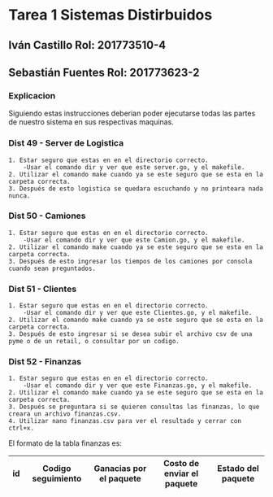 # Tarea 1 Sistemas Distirbuidos

## Iván Castillo     Rol: 201773510-4
## Sebastián Fuentes Rol: 201773623-2

### Explicacion

Siguiendo estas instrucciones deberian poder ejecutarse todas las partes de nuestro sistema en sus respectivas maquinas.

### Dist 49 - Server de Logistica

```
1. Estar seguro que estas en en el directorio correcto.
    -Usar el comando dir y ver que este server.go, y el makefile.
2. Utilizar el comando make cuando ya se este seguro que se esta en la carpeta correcta.
3. Después de esto logistica se quedara escuchando y no printeara nada nunca.
```

### Dist 50 - Camiones

```
1. Estar seguro que estas en en el directorio correcto.
    -Usar el comando dir y ver que este Camion.go, y el makefile.
2. Utilizar el comando make cuando ya se este seguro que se esta en la carpeta correcta.
3. Después de esto ingresar los tiempos de los camiones por consola cuando sean preguntados.
```
### Dist 51 - Clientes

```
1. Estar seguro que estas en en el directorio correcto.
    -Usar el comando dir y ver que este Clientes.go, y el makefile.
2. Utilizar el comando make cuando ya se este seguro que se esta en la carpeta correcta.
3. Después de esto ingresar si se desea subir el archivo csv de una pyme o de un retail, o consultar por un codigo.
```

### Dist 52 - Finanzas

```
1. Estar seguro que estas en en el directorio correcto.
    -Usar el comando dir y ver que este Finanzas.go, y el makefile.
2. Utilizar el comando make cuando ya se este seguro que se esta en la carpeta correcta.
3. Después se preguntara si se quieren consultas las finanzas, lo que creara un archivo finanzas.csv.
4. Utilizar nano finanzas.csv para ver el resultado y cerrar con ctrl+x.
```
El formato de la tabla  finanzas es:

id |  Codigo seguimiento  | Ganacias por el paquete | Costo de enviar el paquete | Estado del paquete
------------ | ------------- | ------------- | ------------- | -------------


